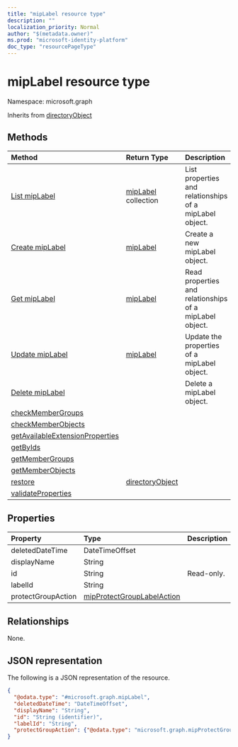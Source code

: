 ```yaml
---
title: "mipLabel resource type"
description: ""
localization_priority: Normal
author: "$(metadata.owner)"
ms.prod: "microsoft-identity-platform"
doc_type: "resourcePageType"
---
```


# mipLabel resource type

Namespace: microsoft.graph

Inherits from [directoryObject](directoryobject.md)

## Methods

| Method                                                                                | Return Type                                         | Description                                             |
| :------------------------------------------------------------------------------------ | :-------------------------------------------------- | :------------------------------------------------------ |
| [List mipLabel](../api/miplabel-list.md)                                              | [mipLabel](mipLabel.md) collection                  | List properties and relationships of a mipLabel object. |
| [Create mipLabel](../api/miplabel-create.md)                                          | [mipLabel](mipLabel.md)                             | Create a new mipLabel object.                           |
| [Get mipLabel](../api/miplabel-get.md)                                                | [mipLabel](mipLabel.md)                             | Read properties and relationships of a mipLabel object. |
| [Update mipLabel](../api/miplabel-update.md)                                          | [mipLabel](mipLabel.md)                             | Update the properties of a mipLabel object.             |
| [Delete mipLabel](../api/miplabel-delete.md)                                          |                                                     | Delete a mipLabel object.                               |
| [checkMemberGroups](../api/miplabel-checkMemberGroups.md)                             |                                                     |                                                         |
| [checkMemberObjects](../api/miplabel-checkMemberObjects.md)                           |                                                     |                                                         |
| [getAvailableExtensionProperties](../api/miplabel-getAvailableExtensionProperties.md) |                                                     |                                                         |
| [getByIds](../api/miplabel-getByIds.md)                                               |                                                     |                                                         |
| [getMemberGroups](../api/miplabel-getMemberGroups.md)                                 |                                                     |                                                         |
| [getMemberObjects](../api/miplabel-getMemberObjects.md)                               |                                                     |                                                         |
| [restore](../api/miplabel-restore.md)                                                 | [directoryObject](../resources/-directoryobject.md) |                                                         |
| [validateProperties](../api/miplabel-validateProperties.md)                           |                                                     |                                                         |

## Properties

| Property           | Type                                                                     | Description |
| :----------------- | :----------------------------------------------------------------------- | :---------- |
| deletedDateTime    | DateTimeOffset                                                           |             |
| displayName        | String                                                                   |             |
| id                 | String                                                                   | Read-only.  |
| labelId            | String                                                                   |             |
| protectGroupAction | [mipProtectGroupLabelAction](../resources/mipprotectgrouplabelaction.md) |             |

## Relationships

None.

## JSON representation

The following is a JSON representation of the resource.

<!-- {
  "blockType": "resource",
  "keyProperty": "id",
  "@odata.type": "microsoft.graph.mipLabel",
  "baseType": "microsoft.graph.directoryObject",
  "openType": True
}
-->

```json
{
  "@odata.type": "#microsoft.graph.mipLabel",
  "deletedDateTime": "DateTimeOffset",
  "displayName": "String",
  "id": "String (identifier)",
  "labelId": "String",
  "protectGroupAction": {"@odata.type": "microsoft.graph.mipProtectGroupLabelAction"}
}
```

